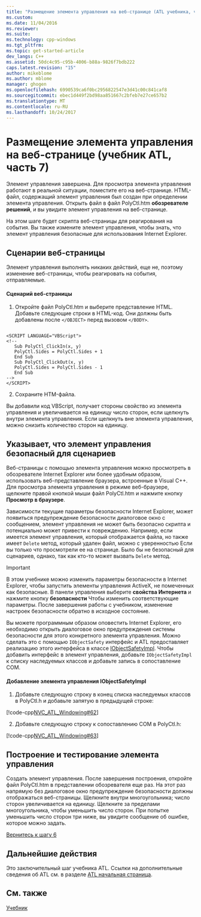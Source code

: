 ```yaml
---
title: "Размещение элемента управления на веб-странице (ATL учебника, часть 7) | Документы Microsoft"
ms.custom: 
ms.date: 11/04/2016
ms.reviewer: 
ms.suite: 
ms.technology: cpp-windows
ms.tgt_pltfrm: 
ms.topic: get-started-article
dev_langs: C++
ms.assetid: 50dc4c95-c95b-4006-b88a-9826f7bdb222
caps.latest.revision: "15"
author: mikeblome
ms.author: mblome
manager: ghogen
ms.openlocfilehash: 6990539ca6f0bc2956822547e3d41c00c841caf8
ms.sourcegitcommit: ebec1d449f2bd98aa851667c2bfeb7e27ce657b2
ms.translationtype: MT
ms.contentlocale: ru-RU
ms.lasthandoff: 10/24/2017
---
```

# <a name="putting-the-control-on-a-web-page-atl-tutorial-part-7"></a>Размещение элемента управления на веб-странице (учебник ATL, часть 7)
Элемент управления завершена. Для просмотра элемента управления работают в реальной ситуации, поместите его на веб-странице. HTML-файл, содержащий элемент управления был создан при определении элемента управления. Открыть файл в файл PolyCtl.htm **обозревателе решений**, и вы увидите элемент управления на веб-странице.  
  
 На этом шаге будет скрипта веб-страницы для реагирования на события. Вы также измените элемент управления, чтобы знать, что элемент управления безопасные для использования Internet Explorer.  
  
## <a name="scripting-the-web-page"></a>Сценарии веб-страницы  
 Элемент управления выполнять никаких действий, еще не, поэтому изменение веб-страницы, чтобы реагировать на события, отправляемые.  
  
#### <a name="to-script-the-web-page"></a>Сценарий веб-страницы  
  
1.  Откройте файл PolyCtl.htm и выберите представление HTML. Добавьте следующие строки в HTML-код. Они должны быть добавлены после `</OBJECT>` перед вызовом `</BODY>`.  
  
 ```  
 
 <SCRIPT LANGUAGE="VBScript">  
 <!--  
    Sub PolyCtl_ClickIn(x, y)  
    PolyCtl.Sides = PolyCtl.Sides + 1  
    End Sub  
    Sub PolyCtl_ClickOut(x, y)  
    PolyCtl.Sides = PolyCtl.Sides - 1  
    End Sub  
 -->  
 </SCRIPT>  
 ```  
  
2.  Сохраните HTM-файла.  
  
 Вы добавили код VBScript, получает стороны свойство из элемента управления и увеличивается на единицу число сторон, если щелкнуть внутри элемента управления. Если щелкнуть вне элемента управления, можно снизить количество сторон на единицу.  
  
## <a name="indicating-that-the-control-is-safe-for-scripting"></a>Указывает, что элемент управления безопасный для сценариев  
 Веб-страницы с помощью элемента управления можно просмотреть в обозревателе Internet Explorer или более удобным образом, использовать веб-представление браузера, встроенные в Visual C++. Для просмотра элемента управления в режиме веб-браузере, щелкните правой кнопкой мыши файл PolyCtl.htm и нажмите кнопку **Просмотр в браузере**.  
  
 Зависимости текущие параметры безопасности Internet Explorer, может появиться предупреждение безопасности диалоговое окно с сообщением, элемент управления не может быть безопасно скрипта и потенциально может привести к повреждению. Например, если имеется элемент управления, который отображается файла, но также имеет `Delete` метод, который удален файл, можно с уверенностью Если вы только что просмотрели ее на странице. Было бы не безопасный для сценариев, однако, так как кто-то может вызвать `Delete` метод.  
  
> [!IMPORTANT]
>  В этом учебнике можно изменить параметры безопасности в Internet Explorer, чтобы запустить элементы управления ActiveX, не помеченных как безопасные. В панели управления выберите **свойства Интернета** и нажмите кнопку **безопасности** Чтобы изменить соответствующие параметры. После завершения работы с учебником, изменение настроек безопасности обратно в исходное состояние.  
  
 Вы можете программным образом оповестить Internet Explorer, его необходимо открыть диалоговое окно предупреждения системы безопасности для этого конкретного элемента управления. Можно сделать это с помощью `IObjectSafety` интерфейс и ATL предоставляет реализацию этого интерфейса в классе [IObjectSafetyImpl](../atl/reference/iobjectsafetyimpl-class.md). Чтобы добавить интерфейс в элемент управления, добавьте `IObjectSafetyImpl` к списку наследуемых классов и добавьте запись в сопоставление COM.  
  
#### <a name="to-add-iobjectsafetyimpl-to-the-control"></a>Добавление элемента управления IObjectSafetyImpl  
  
1.  Добавьте следующую строку в конец списка наследуемых классов в PolyCtl.h и добавьте запятую в предыдущей строке:  
  
 [!code-cpp[NVC_ATL_Windowing#62](../atl/codesnippet/cpp/putting-the-control-on-a-web-page-atl-tutorial-part-7_1.h)]  
  
2.  Добавьте следующую строку к сопоставлению COM в PolyCtl.h:  
  
 [!code-cpp[NVC_ATL_Windowing#63](../atl/codesnippet/cpp/putting-the-control-on-a-web-page-atl-tutorial-part-7_2.h)]  
  
## <a name="building-and-testing-the-control"></a>Построение и тестирование элемента управления  
 Создать элемент управления. После завершения построения, откройте файл PolyCtl.htm в представлении обозревателя еще раз. На этот раз напрямую без диалоговое окно предупреждение безопасности должны отображаться веб-страницы. Щелкните внутри многоугольника; число сторон увеличивается на единицу. Щелкните за пределами многоугольника, чтобы уменьшить число сторон. При попытке уменьшить число сторон три ниже, вы увидите сообщение об ошибке, которое можно задать.  
  
 [Вернитесь к шагу 6](../atl/adding-a-property-page-atl-tutorial-part-6.md)  
  
## <a name="next-steps"></a>Дальнейшие действия  
 Это заключительный шаг учебника ATL. Ссылки на дополнительные сведения об ATL см. в разделе [ATL начальная страница](../atl/active-template-library-atl-concepts.md).  
  
## <a name="see-also"></a>См. также  
 [Учебник](../atl/active-template-library-atl-tutorial.md)

